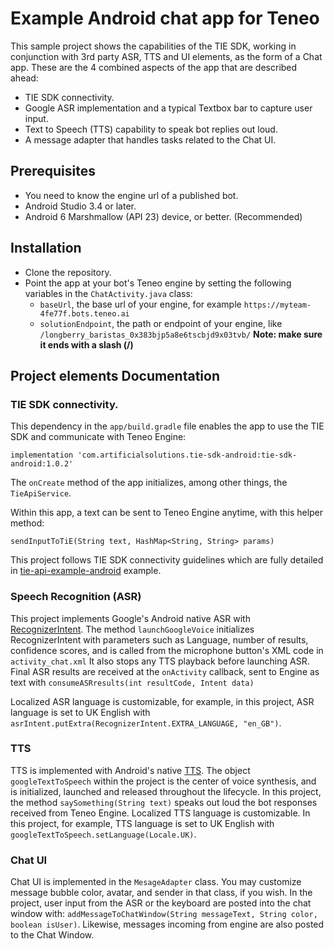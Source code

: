 # Example Android chat app for Teneo
This sample project shows the capabilities of the TIE SDK, working in conjunction with 3rd party ASR, TTS and UI elements, as the form of a Chat app. These are the 4 combined aspects of the app that are described ahead:
- TIE SDK connectivity.
- Google ASR implementation and a typical Textbox bar to capture user input. 
- Text to Speech (TTS) capability to speak bot replies out loud.
- A message adapter that handles tasks related to the Chat UI.


## Prerequisites
- You need to know the engine url of a published bot.
- Android Studio 3.4 or later.
- Android 6 Marshmallow (API 23) device, or better. (Recommended)

## Installation
- Clone the repository.
- Point the app at your bot's Teneo engine by setting the following variables in the `ChatActivity.java` class:
   - `baseUrl`, the base url of your engine, for example `https://myteam-4fe77f.bots.teneo.ai`
   - `solutionEndpoint`, the path or endpoint of your engine, like `/longberry_baristas_0x383bjp5a8e6tscbjd9x03tvb/` **Note: make sure it ends with a slash (/)**


## Project elements Documentation
### TIE SDK connectivity.
This dependency in the `app/build.gradle` file enables the app to use the TIE SDK and communicate with Teneo Engine:
```
implementation 'com.artificialsolutions.tie-sdk-android:tie-sdk-android:1.0.2'
```
The `onCreate` method of the app initializes, among other things, the `TieApiService`.

Within this app, a text can be sent to Teneo Engine anytime, with this helper method:
```
sendInputToTiE(String text, HashMap<String, String> params)
```
This project follows TIE SDK connectivity guidelines which are fully detailed in [tie-api-example-android](https://github.com/artificialsolutions/tie-api-example-android) example.

### Speech Recognition (ASR)
This project implements Google's Android native ASR with [RecognizerIntent](https://developer.android.com/reference/android/speech/RecognizerIntent).
The method `launchGoogleVoice` initializes RecognizerIntent with parameters such as Language, number of results, confidence scores, and is called from the microphone button's XML code in `activity_chat.xml` It also stops any TTS playback before launching ASR.
Final ASR results are received at the `onActivity` callback, sent to Engine as text with `consumeASRresults(int resultCode, Intent data)`

Localized ASR language is customizable, for example, in this project, ASR language is set to UK English with `asrIntent.putExtra(RecognizerIntent.EXTRA_LANGUAGE, "en_GB")`.

### TTS
TTS is implemented with Android's native [TTS](https://developer.android.com/reference/android/speech/tts/TextToSpeech). The object `googleTextToSpeech` within the project is the center of voice synthesis, and is initialized, launched and released throughout the lifecycle.
In this project, the method `saySomething(String text)` speaks out loud the bot responses received from Teneo Engine.
Localized TTS language is customizable. In this project, for example, TTS language is set to UK English with `googleTextToSpeech.setLanguage(Locale.UK)`.

### Chat UI
Chat UI is implemented in the `MesageAdapter` class. You may customize message bubble color, avatar, and sender in that class, if you wish. 
In the project, user input from the ASR or the keyboard are posted into the chat window with: `addMessageToChatWindow(String messageText, String color, boolean isUser)`. Likewise, messages incoming from engine are also posted to the Chat Window.
